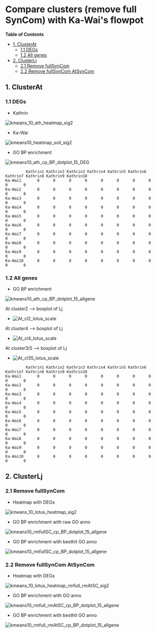 # Compare clusters (remove full SynCom) with Ka-Wai's flowpot #

<!-- content start -->

**Table of Contents**

- [1. ClusterAt](#1-clusterat)
    - [1.1 DEGs](#11-degs)
    - [1.2 All genes](#12-all-genes)
- [2. ClusterLj](#1-clusterlj)
    - [2.1 Remove fullSynCom](#21-remove-fullsyncom)
    - [2.2 Remove fullSynCom AtSynCom](#22-remove-fullsyncom-atsyncom)
<!-- content end -->

## 1. ClusterAt

### 1.1 DEGs

* Kathrin

![kmeans_10_ath_heatmap_sig2](results_rmfull/kmeans_10_ath_heatmap_sig2.jpg)

* Ka-Wai

![kmeans10_heatmap_soil_sig2](results_rmfull/kmeans10_heatmap_soil_sig2.jpg)

* GO BP enrichment

![kmeans10_ath_cp_BP_dotplot_15_DEG](results_rmfull/kmeans10_ath_cp_BP_dotplot_15_DEG.jpg)

```
         Kathrin1 Kathrin2 Kathrin3 Kathrin4 Kathrin5 Kathrin6 Kathrin7 Kathrin8 Kathrin9 Kathrin10
Ka-Wai1       0      0      0      0      0      0      0      0      0       0
Ka-Wai2       0      0      0      0      0      0      0      0      0       0
Ka-Wai3       0      0      0      0      0      0      0      0      0       0
Ka-Wai4       0      0      0      0      0      0      0      0      0       0
Ka-Wai5       0      0      0      0      0      0      0      0      0       0
Ka-Wai6       0      0      0      0      0      0      0      0      0       0
Ka-Wai7       0      0      0      0      0      0      0      0      0       0
Ka-Wai8       0      0      0      0      0      0      0      0      0       0
Ka-Wai9       0      0      0      0      0      0      0      0      0       0
Ka-Wai10      0      0      0      0      0      0      0      0      0       0
```

### 1.2 All genes

* GO BP enrichment

![kmeans10_ath_cp_BP_dotplot_15_allgene](results_rmfull/kmeans10_ath_cp_BP_dotplot_15_allgene.jpg)

At cluster2 --> boxplot of Lj

* ![At_cl2_lotus_scale](results_rmfull/At_cl2_lotus_scale.jpg)

At cluster4 --> boxplot of Lj

* ![At_cl4_lotus_scale](results_rmfull/At_cl4_lotus_scale.jpg)

At cluster3/5 --> boxplot of Lj

* ![At_cl35_lotus_scale](results_rmfull/At_cl35_lotus_scale.jpg)

```
         Kathrin1 Kathrin2 Kathrin3 Kathrin4 Kathrin5 Kathrin6 Kathrin7 Kathrin8 Kathrin9 Kathrin10
Ka-Wai1       0      0      0      0      0      0      0      0      0       0
Ka-Wai2       0      0      0      0      0      0      0      0      0       0
Ka-Wai3       0      0      0      0      0      0      0      0      0       0
Ka-Wai4       0      0      0      0      0      0      0      0      0       0
Ka-Wai5       0      0      0      0      0      0      0      0      0       0
Ka-Wai6       0      0      0      0      0      0      0      0      0       0
Ka-Wai7       0      0      0      0      0      0      0      0      0       0
Ka-Wai8       0      0      0      0      0      0      0      0      0       0
Ka-Wai9       0      0      0      0      0      0      0      0      0       0
Ka-Wai10      0      0      0      0      0      0      0      0      0       0
```

## 2. ClusterLj

### 2.1 Remove fullSynCom

* Heatmap with DEGs

![kmeans_10_lotus_heatmap_sig2](results_rmfull/kmeans_10_lotus_heatmap_sig2.jpg)

* GO BP enrichment with raw GO anno

![kmeans10_rmfullSC_cp_BP_dotplot_15_allgene](results_rmfull/kmeans10_rmfullSC_cp_BP_dotplot_15_allgene.jpg)


* GO BP enrichment with besthit GO anno

![kmeans10_rmfullSC_cp_BP_dotplot_15_allgene](results_rmfull/kmeans10_rmfullSC_cp_BP_besthit_dotplot_15_allgene.jpg)

### 2.2 Remove fullSynCom AtSynCom

* Heatmap with DEGs

![kmeans_10_lotus_heatmap_rmfull_rmAtSC_sig2](results_rmfull/kmeans_10_lotus_heatmap_rmfull_rmAtSC_sig2.jpg)

* GO BP enrichment with GO anno

![kmeans10_rmfull_rmAtSC_cp_BP_dotplot_15_allgene](results_rmfull/kmeans10_rmfull_rmAtSC_cp_BP_dotplot_15_allgene.jpg)


* GO BP enrichment with besthit GO anno

![kmeans10_rmfull_rmAtSC_cp_BP_dotplot_15_allgene](results_rmfull/kmeans10_rmfull_rmAtSC_cp_BP_besthit_dotplot_15_allgene.jpg)
